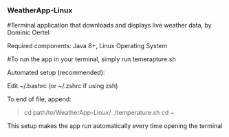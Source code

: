 ### WeatherApp-Linux
#Terminal application that downloads and displays live weather data, by Dominic Oertel

Required components: Java 8+, Linux Operating System

#To run the app in your terminal, simply run temerapture.sh

Automated setup (recommended):

Edit ~/.bashrc (or ~/.zshrc if using zsh)

To end of file, append:

> cd path/to/WeatherApp-Linux/
> ./temperature.sh
> cd ~

This setup makes the app run automatically every time opening the terminal

